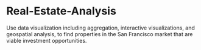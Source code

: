 # Real-Estate-Analysis
Use data visualization  including aggregation, interactive visualizations, and geospatial analysis, to find properties in the San Francisco market that are viable investment opportunities.
